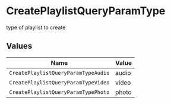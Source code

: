 # CreatePlaylistQueryParamType

type of playlist to create


## Values

| Name                                | Value                               |
| ----------------------------------- | ----------------------------------- |
| `CreatePlaylistQueryParamTypeAudio` | audio                               |
| `CreatePlaylistQueryParamTypeVideo` | video                               |
| `CreatePlaylistQueryParamTypePhoto` | photo                               |